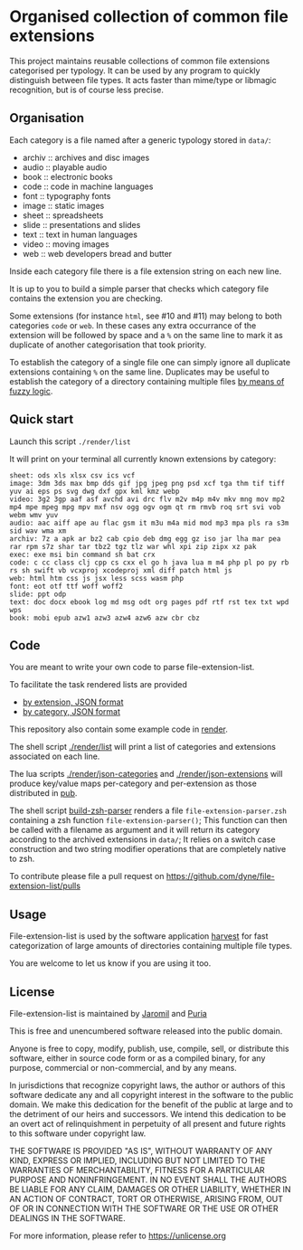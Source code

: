# Organised collection of common file extensions

This project maintains reusable collections of common file extensions
categorised per typology. It can be used by any program to quickly
distinguish between file types. It acts faster than mime/type or
libmagic recognition, but is of course less precise.

## Organisation

Each category is a file named after a generic typology stored in `data/`:
- archiv ::  archives and disc images
- audio ::  playable audio
- book :: electronic books
- code ::  code in machine languages
- font :: typography fonts
- image :: static images
- sheet :: spreadsheets
- slide :: presentations and slides
- text ::  text in human languages
- video ::  moving images
- web :: web developers bread and butter

Inside each category file there is a file extension string on each new
line.

It is up to you to build a simple parser that checks which category
file contains the extension you are checking.

Some extensions (for instance `html`, see #10 and #11) may belong to
both categories `code` or `web`. In these cases any extra occurrance
of the extension will be followed by space and a `%` on the same line
to mark it as duplicate of another categorisation that took priority.

To establish the category of a single file one can simply ignore all
duplicate extensions containing `%` on the same line. Duplicates may
be useful to establish the category of a directory containing multiple
files [by means of fuzzy logic](https://github.com/dyne/file-extension-list/pull/10#issuecomment-529363535).

## Quick start

Launch this script `./render/list`

It will print on your terminal all currently known extensions by category:

```
sheet: ods xls xlsx csv ics vcf
image: 3dm 3ds max bmp dds gif jpg jpeg png psd xcf tga thm tif tiff yuv ai eps ps svg dwg dxf gpx kml kmz webp
video: 3g2 3gp aaf asf avchd avi drc flv m2v m4p m4v mkv mng mov mp2 mp4 mpe mpeg mpg mpv mxf nsv ogg ogv ogm qt rm rmvb roq srt svi vob webm wmv yuv
audio: aac aiff ape au flac gsm it m3u m4a mid mod mp3 mpa pls ra s3m sid wav wma xm
archiv: 7z a apk ar bz2 cab cpio deb dmg egg gz iso jar lha mar pea rar rpm s7z shar tar tbz2 tgz tlz war whl xpi zip zipx xz pak
exec: exe msi bin command sh bat crx
code: c cc class clj cpp cs cxx el go h java lua m m4 php pl po py rb rs sh swift vb vcxproj xcodeproj xml diff patch html js
web: html htm css js jsx less scss wasm php
font: eot otf ttf woff woff2
slide: ppt odp
text: doc docx ebook log md msg odt org pages pdf rtf rst tex txt wpd wps
book: mobi epub azw1 azw3 azw4 azw6 azw cbr cbz
```

## Code

You are meant to write your own code to parse file-extension-list.

To facilitate the task rendered lists are provided

- [by extension, JSON format](pub/extensions.json)
- [by category, JSON format](pub/categories.json)

This repository also contain some example code in [render](render).

The shell script [./render/list](render/list) will print a list of categories and extensions associated on each line.

The lua scripts [./render/json-categories](render/json-categories) and [./render/json-extensions](render/json-extensions) will produce key/value maps per-category and per-extension as those distributed in [pub](pub).

The shell script [build-zsh-parser](render/build-zsh-parser) renders a
file `file-extension-parser.zsh` containing a zsh function
`file-extension-parser()`; This function can then be called with a
filename as argument and it will return its category according to the
archived extensions in `data/`; It relies on a switch case
construction and two string modifier operations that are completely
native to zsh.

To contribute please file a pull request on
https://github.com/dyne/file-extension-list/pulls

## Usage

File-extension-list is used by the software application
[harvest](https://github.com/dyne/harvest) for fast categorization of
large amounts of directories containing multiple file types.

You are welcome to let us know if you are using it too.

## License

File-extension-list is maintained by [Jaromil](/jaromil) and [Puria](/puria)

This is free and unencumbered software released into the public domain.

Anyone is free to copy, modify, publish, use, compile, sell, or
distribute this software, either in source code form or as a compiled
binary, for any purpose, commercial or non-commercial, and by any
means.

In jurisdictions that recognize copyright laws, the author or authors
of this software dedicate any and all copyright interest in the
software to the public domain. We make this dedication for the benefit
of the public at large and to the detriment of our heirs and
successors. We intend this dedication to be an overt act of
relinquishment in perpetuity of all present and future rights to this
software under copyright law.

THE SOFTWARE IS PROVIDED "AS IS", WITHOUT WARRANTY OF ANY KIND,
EXPRESS OR IMPLIED, INCLUDING BUT NOT LIMITED TO THE WARRANTIES OF
MERCHANTABILITY, FITNESS FOR A PARTICULAR PURPOSE AND NONINFRINGEMENT.
IN NO EVENT SHALL THE AUTHORS BE LIABLE FOR ANY CLAIM, DAMAGES OR
OTHER LIABILITY, WHETHER IN AN ACTION OF CONTRACT, TORT OR OTHERWISE,
ARISING FROM, OUT OF OR IN CONNECTION WITH THE SOFTWARE OR THE USE OR
OTHER DEALINGS IN THE SOFTWARE.

For more information, please refer to <https://unlicense.org>
